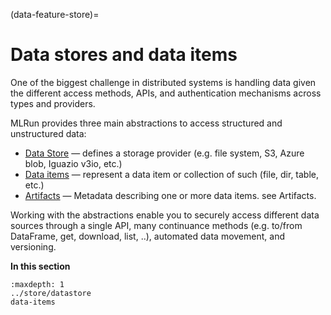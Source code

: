 (data-feature-store)=
# Data stores and data items

One of the biggest challenge in distributed systems is handling data given the different access methods, APIs, and 
authentication mechanisms across types and providers.

MLRun provides three main abstractions to access structured and unstructured data:

- [Data Store](../store/datastore.html) &mdash; defines a storage provider (e.g. file system, S3, Azure blob, Iguazio v3io, etc.)
- [Data items](../concepts/data-items.html) &mdash; represent a data item or collection of such (file, dir, table, etc.)
- [Artifacts](../store/artifacts.html) &mdash; Metadata describing one or more data items. see Artifacts.

Working with the abstractions enable you to securely access different data sources through a single API, many continuance methods (e.g. to/from DataFrame, get, download, list, ..), automated data movement, and versioning.

**In this section**
```{toctree}
:maxdepth: 1
../store/datastore
data-items
```
